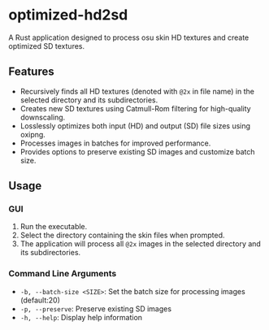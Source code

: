# optimized-hd2sd
A Rust application designed to process osu skin HD textures and create optimized SD textures.

## Features
- Recursively finds all HD textures (denoted with `@2x` in file name) in the selected directory and its subdirectories.
- Creates new SD textures using Catmull-Rom filtering for high-quality downscaling.
- Losslessly optimizes both input (HD) and output (SD) file sizes using oxipng.
- Processes images in batches for improved performance.
- Provides options to preserve existing SD images and customize batch size.

## Usage

### GUI
1. Run the executable.
2. Select the directory containing the skin files when prompted.
3. The application will process all `@2x` images in the selected directory and its subdirectories.

### Command Line Arguments
- `-b, --batch-size <SIZE>`: Set the batch size for processing images (default:20)
- `-p, --preserve`: Preserve existing SD images
- `-h, --help`: Display help information
